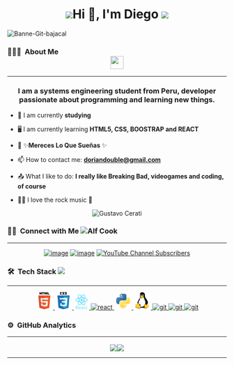 <h1 align="center"><img height="40" src="https://media.tenor.com/8Y1OBCtpf4AAAAAi/spider-man-no-way-home-marvel-studios.gif">Hi 👋, I'm Diego <img height="40" src="https://media.tenor.com/ffcZksXYzP8AAAAi/femioso-spiderman.gif"></h1>

![Banne-Git-bajacal](https://github.com/DorgoTxt/DorgoTxt/assets/165108758/b29b4259-9b5e-425b-aeae-c1594af28a54)
### 👨🏻‍💻 &nbsp;About Me <img height="30" width="30" src="https://media.tenor.com/PFxbaGl8akMAAAAi/elon-elon-musk.gif" style="display: block; margin: 0 auto;"> 
-----

<h3 align="center">I am a systems engineering student from Peru,  developer passionate about programming and learning new things.</h3>

- 🔌 I am currently **studying**

- 🖥 I am currently learning **HTML5, CSS, BOOSTRAP and REACT**

- 🧲  ✨**Mereces Lo Que Sueñas** ✨

- 📫 How to contact me: **doriandouble@gmail.com**

- 📤 What I like to do: **I really like Breaking Bad, videogames and coding, of course**
- 👨‍🎤 I love the rock music 🎸
  
<div align="center" style="text-align: center;">
    <img src="https://media1.tenor.com/m/InzN6A4-D3cAAAAC/gustavo-cerati.gif" alt="Gustavo Cerati" style="width: 740px; height: auto;">
</div>



### 🤝🏻 &nbsp;Connect with Me  <img src="https://media.tenor.com/0haelGO2LGEAAAAi/alf-waiter.gif" alt="Alf Cook" height="30" width="30">   
-----

<div align="center">

<a target="_blank">
  
[![image](https://img.shields.io/badge/Instagram-2347D7?style=for-the-badge&logo=instagram&logoColor=white)](https://www.instagram.com/diego.float/)
[![image](https://img.shields.io/badge/Gmail-D14836?style=for-the-badge&logo=gmail&logoColor=white)](mailto:produtor.doriandouble@gmail.com)
[![YouTube Channel Subscribers](https://img.shields.io/badge/SUSBRIBETE-A4321A?style=for-the-badge&logo=youtube)](https://youtube.com/@Dorgo-qk8sw?si=IjV3JYdvk1yJLUOx)

</a>

</div>

### 🛠 &nbsp;Tech Stack      <img height="40" src="https://media.tenor.com/tCKYdE2gwlcAAAAi/spider-man-marvel-future-revolution.gif">
-----

<p align="center"> 
  <a href="https://www.w3.org/html/" target="_blank"> 
    <img src="https://raw.githubusercontent.com/devicons/devicon/master/icons/html5/html5-original-wordmark.svg" alt="html5" width="40" height="40"/> 
  </a> 
  <a href="https://www.w3schools.com/css/" target="_blank"> 
    <img src="https://raw.githubusercontent.com/devicons/devicon/master/icons/css3/css3-original-wordmark.svg" alt="css3" width="40" height="40"/> 
  </a> 
  <a href="https://reactjs.org/" target="_blank" rel="noreferrer"> <img src="https://raw.githubusercontent.com/devicons/devicon/master/icons/react/react-original-wordmark.svg" alt="react" width="35" height="35"/>
  </a>
  <a href="https://reactjs.org/" target="_blank" rel="noreferrer"> <img src="https://www.svgrepo.com/show/303293/bootstrap-4-logo.svg" alt="react" width="35" height="35"/>
  </a>
  <a href="https://www.python.org" target="_blank"> 
    <img src="https://raw.githubusercontent.com/devicons/devicon/master/icons/python/python-original.svg" alt="python" width="40" height="40"/> 
  </a>  
  <a href="https://www.linux.org/" target="_blank"> 
    <img src="https://raw.githubusercontent.com/devicons/devicon/master/icons/linux/linux-original.svg" alt="linux" width="40" height="40"/> 
  </a> 
  <a href="https://git-scm.com/" target="_blank"> 
    <img src="https://www.vectorlogo.zone/logos/git-scm/git-scm-icon.svg" alt="git" width="36" height="36"/> 
  </a>
  <a href="https://www.java.com/es/" target="_blank"> 
    <img src="https://www.vectorlogo.zone/logos/java/java-icon.svg" alt="git" width="36" height="36"/> 
  </a>
  <a href="https://www.arduino.cc/" target="_blank"> 
    <img src="https://www.vectorlogo.zone/logos/arduino/arduino-icon.svg" alt="git" width="40" height="40"/> 
  </a>
</p>

### ⚙️ &nbsp;GitHub Analytics
-----
<div style="display: flex; justify-content: center;">
  <a href="https://github.com/DorgoTxt">
    <img align="center" height="150em" min-width="50%" max-width="100wh" src="https://github-readme-stats-eight-theta.vercel.app/api/top-langs/?username=DorgoTxt&layout=compact&langs_count=8&theme=algolia"/>
  </a>
  <a href="https://github.com/DorgoTxt">
    <img align="center" height="150em" min-width="50%" max-width="100wh" src="https://github-readme-stats.vercel.app/api?username=DorgoTxt&show_icons=true&theme=algolia"/>
  </a>
</div>


-----

